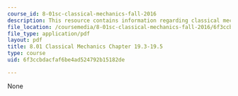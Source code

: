 ```yaml
---
course_id: 8-01sc-classical-mechanics-fall-2016
description: This resource contains information regarding classical mechanics.
file_location: /coursemedia/8-01sc-classical-mechanics-fall-2016/6f3ccbdacfaf6be4ad524792b15182de_MIT8_01F16_chapter19.3_19.5.pdf
file_type: application/pdf
layout: pdf
title: 8.01 Classical Mechanics Chapter 19.3-19.5
type: course
uid: 6f3ccbdacfaf6be4ad524792b15182de

---
```

None
